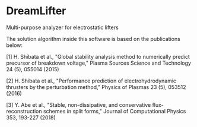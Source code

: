 # DreamLifter
Multi-purpose analyzer for electrostatic lifters

The solution algorithm inside this software is based on the publications below:

[1] H. Shibata et al., "Global stability analysis method to numerically predict precursor of breakdown voltage," Plasma Sources Science and Technology 24 (5), 055014 (2015)

[2] H. Shibata et al., "Performance prediction of electrohydrodynamic thrusters by the perturbation method," Physics of Plasmas 23 (5), 053512 (2016)

[3] Y. Abe et al., "Stable, non-dissipative, and conservative flux-reconstruction schemes in split forms," Journal of Computational Physics 353, 193-227 (2018)
